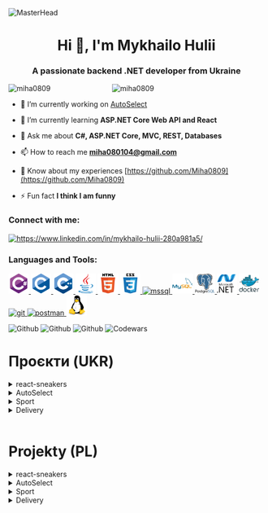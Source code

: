 ![MasterHead](https://miro.medium.com/v2/resize:fit:2000/format:webp/1*-ntL3Dsvc-dJ5cLGRtSuEw.gif)
<h1 align="center">Hi 👋, I'm Mykhailo Hulii</h1>
<h3 align="center">A passionate backend .NET developer from Ukraine</h3>
<img  align="right" width="300" src="https://i.postimg.cc/QMqB8Vp6/Image.jpg" alt="miha0809" />

<p align="left"> <img src="https://komarev.com/ghpvc/?username=miha0809&label=Profile%20views&color=0e75b6&style=flat" alt="miha0809" /> </p>

- 🔭 I’m currently working on [AutoSelect](https://github.com/Miha0809/AutoSelect)

- 🌱 I’m currently learning **ASP.NET Core Web API and React**

- 💬 Ask me about **C#, ASP.NET Core, MVC, REST, Databases**

- 📫 How to reach me **miha080104@gmail.com**

- 📄 Know about my experiences [https://github.com/Miha0809](https://github.com/Miha0809)

- ⚡ Fun fact **I think I am funny**

<h3 align="left">Connect with me:</h3>
<p align="left">
<a href="https://www.linkedin.com/in/mykhailo-hulii-280a981a5" target="blank"><img align="center" src="https://raw.githubusercontent.com/rahuldkjain/github-profile-readme-generator/master/src/images/icons/Social/linked-in-alt.svg" alt="https://www.linkedin.com/in/mykhailo-hulii-280a981a5/" height="30" width="40" /></a>
</p>

<h3 align="left">Languages and Tools:</h3>
<p align="left"> 
  <a href="https://www.w3schools.com/cs/" target="_blank" rel="noreferrer"> <img src="https://raw.githubusercontent.com/devicons/devicon/master/icons/csharp/csharp-original.svg" alt="csharp" width="40" height="40"/> </a>
  <a href="https://www.cprogramming.com/" target="_blank" rel="noreferrer"> <img src="https://raw.githubusercontent.com/devicons/devicon/master/icons/c/c-original.svg" alt="c" width="40" height="40"/> </a>
  <a href="https://www.w3schools.com/cpp/" target="_blank" rel="noreferrer"> <img src="https://raw.githubusercontent.com/devicons/devicon/master/icons/cplusplus/cplusplus-original.svg" alt="cplusplus" width="40" height="40"/> </a>
  <a href="https://www.java.com" target="_blank" rel="noreferrer"> <img src="https://raw.githubusercontent.com/devicons/devicon/master/icons/java/java-original.svg" alt="java" width="40" height="40"/> </a>
  <a href="https://www.w3.org/html/" target="_blank" rel="noreferrer"> <img src="https://raw.githubusercontent.com/devicons/devicon/master/icons/html5/html5-original-wordmark.svg" alt="html5" width="40" height="40"/> </a>
  <a href="https://www.w3schools.com/css/" target="_blank" rel="noreferrer"> <img src="https://raw.githubusercontent.com/devicons/devicon/master/icons/css3/css3-original-wordmark.svg" alt="css3" width="40" height="40"/> </a>
  <a href="https://www.microsoft.com/en-us/sql-server" target="_blank" rel="noreferrer"> <img src="https://www.svgrepo.com/show/303229/microsoft-sql-server-logo.svg" alt="mssql" width="40" height="40"/> </a>
  <a href="https://www.mysql.com/" target="_blank" rel="noreferrer"> <img src="https://raw.githubusercontent.com/devicons/devicon/master/icons/mysql/mysql-original-wordmark.svg" alt="mysql" width="40" height="40"/> </a>
  <a href="https://www.postgresql.org" target="_blank" rel="noreferrer"> <img src="https://raw.githubusercontent.com/devicons/devicon/master/icons/postgresql/postgresql-original-wordmark.svg" alt="postgresql" width="40" height="40"/> </a>
  <a href="https://dotnet.microsoft.com/" target="_blank" rel="noreferrer"> <img src="https://raw.githubusercontent.com/devicons/devicon/master/icons/dot-net/dot-net-original-wordmark.svg" alt="dotnet" width="40" height="40"/> </a>
  <a href="https://www.docker.com/" target="_blank" rel="noreferrer"> <img src="https://raw.githubusercontent.com/devicons/devicon/master/icons/docker/docker-original-wordmark.svg" alt="docker" width="40" height="40"/> </a>
  <a href="https://git-scm.com/" target="_blank" rel="noreferrer"> <img src="https://www.vectorlogo.zone/logos/git-scm/git-scm-icon.svg" alt="git" width="40" height="40"/> </a>
  <a href="https://postman.com" target="_blank" rel="noreferrer"> <img src="https://www.vectorlogo.zone/logos/getpostman/getpostman-icon.svg" alt="postman" width="40" height="40"/> </a>
  <a href="https://www.linux.org/" target="_blank" rel="noreferrer"> <img src="https://raw.githubusercontent.com/devicons/devicon/master/icons/linux/linux-original.svg" alt="linux" width="40" height="40"/> </a>
</p>

<div style="display: inline-block; text-align: left; white-space: nowrap;">
  <img src="https://github-readme-streak-stats.herokuapp.com/?user=miha0809&" alt="Github" />
  <img src="https://github-readme-stats.vercel.app/api?username=miha0809&show_icons=true&locale=en" alt="Github" />
  
  <img src="https://github-readme-stats.vercel.app/api/top-langs?username=miha0809&show_icons=true&locale=en&layout=compact" alt="Github" />
  <img align="top" src="https://www.codewars.com/users/Mark_Full/badges/large" alt="Codewars" />
</div>




# Проєкти (UKR)

<details>
<summary>react-sneakers</summary>

###### [Link](https://github.com/Miha0809/react-sneakers)

### Мета проєкту:
Попрактикуватись та зрозуміти:
- бібліотеку React;
- Пропси
- Хукі
- Надсилання запитів на back-end (mockapi) 

### Тривалість:
Жовтень 2024 - Жовтень 2024

### Технології front-end:
- Мова програмування: Javascript
- Бібліотеки: React, axios + fenth
</details>

<details>
<summary>AutoSelect</summary>

###### [Link](https://github.com/Miha0809/AutoSelect)

### Мета проєкту:
Створення повноцінного сайту для полегкшення пошуку спеціаліста по пошуку та огляду автомобіля.

### Тривалість:
Липень 2024 - 

### Технології back-end:
- Мова програмування: C#
- Фреймворки: ASP.NET Core, EntityFramework Core
- Бібліотеки: Identity, AutoMapper
- База даних: PostgreSQL
- Контейнеризація: Docker

### Технології front-end:
- Мова програмування: TypeScript
- Бібліотеки: React

### Архітектура:
- Проект монолітної архітектури
- API REST
- SPA

### Паттерни:
- SOLID
- KISS (Keep It Simple, Stupid)
- DRY (Don't Repeat Yourself)
- MVC (Model-View-Controller)
</details>


<details>
<summary>Sport</summary>

###### [Link](https://github.com/Miha0809/Sport)

### Мета проєкту:
Створити проект на тему "Розроблення веб-додатку для організації бігових змагань в режимі реального часу для ОС Android" на дипломну роботу для коледжа НТУ

### Тривалість:
Квітень 2024 - Травень 2024

### Технології:
- Мова програмування: C#
- Фреймворки: ASP.NET Core Web API, EntityFramework Core, Identity, AutoMapper
- База даних: PostgreSQL
- Хостинг: Render
- Контейнеризація: Docker

### Архітектура:
- Проект монолітної архітектури
- API REST

### Паттерни:
- SOLID
- KISS (Keep It Simple, Stupid)
- DRY (Don't Repeat Yourself)
- MVC (Model-View-Controller)
</details>


<details>
<summary>Delivery</summary>

###### [Link](https://github.com/Miha0809/Delivery)

### Мета проєкту:
Створення маркетплейсу для продажі домашніх продуктів.

### Тривалість:
Грудень 2023 - Травень 2024

### Технології:
- Мова програмування: C#
- Фреймворки: ASP.NET Core Web API, EntityFramework Core, Identity, AutoMapper
- База даних: PostgreSQL
- Хостинг: Render
- Контейнеризація: Docker

### Архітектура:
- Проект монолітної архітектури
- API REST

### Паттерни:
- MVC (Model-View-Controller)
    
### Роль:
- Роль: розробка back-end частини.
</details>


<br />


# Projekty (PL)

<details>
<summary>react-sneakers</summary>

###### [Link](https://github.com/Miha0809/react-sneakers)

### Cel projektu:
poćwiczyć oraz zrozumieć:
- bibliotekę React;
- propsy
- hooks
- Wysłanie requestów на back-end (mockapi) 

### Czas trwania:
Październik 2024 - Październik 2024

### Technologie front-end:
- Język programowania: Javascript
- Biblioteki: React, axios + fenth
</details>

<details>
<summary>AutoSelect</summary>

###### [Link](https://github.com/Miha0809/AutoSelect)

### Cel projektu:
Stworzenie pełnoprawnej strony internetowej ułatwiającej wyszukiwanie specjalisty w zakresie wyszukiwania i przeglądu samochodu.

### Czas trwania:
Lipiec 2024 - 

### Technologie back-end:
- Język programowania: C#
- Frameworki: ASP.NET Core Web API, EntityFramework Core
- Biblioteki: Identity, AutoMapper
- Baza danych: PostgreSQL
- Konteneryzacja: Docker

### Technologie front-end:
- Język programowania: TypeScript
- Biblioteki: React

### Architektura:
- Monolitna architektura projekta
- API REST
- SPA

### Wzorce:
- SOLID
- KISS (Keep It Simple, Stupid)
- DRY (Don't Repeat Yourself)
- MVC (Model-View-Controller)
</details>


<details>
<summary>Sport</summary>

###### [Link](https://github.com/Miha0809/Sport)

### Cel projektu:
Utwórz projekt pt. „Rozwój aplikacji internetowej do zawodów biegowych w czasie rzeczywistym dla systemu Android” na potrzeby pracy dyplomowej

### Czas trwania:
Kwiecień 2024 - Maj 2024

### Technologie:
- Język programowania: C#
- Frameworki: ASP.NET Core, EntityFramework Core, Identity, AutoMapper
- Baza danych: PostgreSQL
- Hosting: Render
- Konteneryzacja: Docker

### Architektura:
- Monolitna architektura projekta
- API REST

### Wzorce:
- SOLID
- KISS (Keep It Simple, Stupid)
- DRY (Don't Repeat Yourself)
- MVC (Model-View-Controller)
</details>


<details>
<summary>Delivery</summary>

###### [Link](https://github.com/Miha0809/Delivery)

### Cel projektu:
Stworzenie marketplace produktów domowych

### Czas trwania:
Grudzień 2023 - Maj 2024

### Technologie:
- Język programowania: C#
- Frameworki: ASP.NET Core, EntityFramework Core, Identity, AutoMapper
- Baza danych: PostgreSQL
- Hosting: Render
- Konteneryzacja: Docker

### Architektura:
- Monolitna architektura projekta
- API REST

### Wzorce:
- MVC (Model-View-Controller)
    
### Rola:
- Rola: rozwój części back-endowej.
</details>
